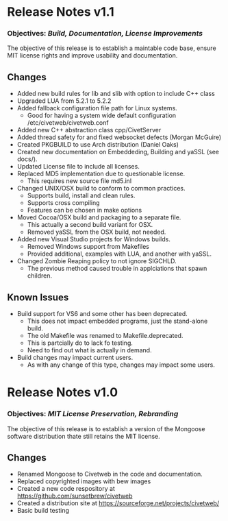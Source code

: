 Release Notes v1.1 
===
### Objectives: *Build, Documentation, License Improvements*
The objective of this release is to establish a maintable code base, ensure MIT license rights and improve usability and documentation.

Changes
-------

- Added new build rules for lib and slib with option to include C++ class
- Upgraded LUA from 5.2.1 to 5.2.2
- Added fallback configuration file path for Linux systems.
    + Good for having a system wide default configuration /etc/civetweb/civetweb.conf
- Added new C++ abstraction class cpp/CivetServer
- Added thread safety for and fixed websocket defects (Morgan McGuire)
- Created PKGBUILD to use Arch distribution (Daniel Oaks)
- Created new documentation on Embeddeding, Building and yaSSL (see docs/).
- Updated License file to include all licenses.
- Replaced MD5 implementation due to questionable license.
     + This requires new source file md5.inl
- Changed UNIX/OSX build to conform to common practices.
     + Supports build, install and clean rules.
     + Supports cross compiling
     + Features can be chosen in make options
- Moved Cocoa/OSX build and packaging to a separate file.
     + This actually a second build variant for OSX.
     + Removed yaSSL from the OSX build, not needed.
- Added new Visual Studio projects for Windows builds.
     + Removed Windows support from Makefiles
     + Provided additional, examples with LUA, and another with yaSSL. 
- Changed Zombie Reaping policy to not ignore SIGCHLD.
     + The previous method caused trouble in applciations that spawn children.

Known Issues
-----

- Build support for VS6 and some other has been deprecated.
    + This does not impact embedded programs, just the stand-alone build.
    + The old Makefile was renamed to Makefile.deprecated.
    + This is partcially do to lack fo testing. 
    + Need to find out what is actually in demand.
- Build changes may impact current users.
    + As with any change of this type, changes may impact some users.

Release Notes v1.0
===

### Objectives: *MIT License Preservation, Rebranding*
The objective of this release is to establish a version of the Mongoose software distribution thate still retains the MIT license.

Changes
-------

- Renamed Mongoose to Civetweb in the code and documentation.
- Replaced copyrighted images with bew images
- Created a new code respository at https://github.com/sunsetbrew/civetweb
- Created a distribution site at https://sourceforge.net/projects/civetweb/
- Basic build testing
